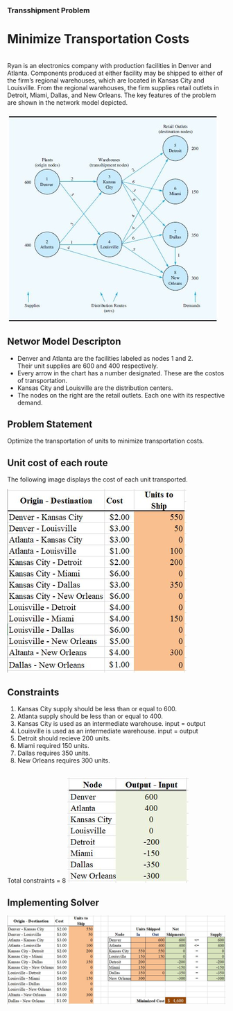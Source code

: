 ### Transshipment Problem
# Minimize Transportation Costs
<br>
Ryan is an electronics company with production facilities in Denver and Atlanta. Components produced
at either facility may be shipped to either of the firm’s regional warehouses, which
are located in Kansas City and Louisville. From the regional warehouses, the firm supplies
retail outlets in Detroit, Miami, Dallas, and New Orleans. The key features of the
problem are shown in the network model depicted.
<br><br>
<img src="https://raw.githubusercontent.com/juanduranc/imgs/master/transshipment2.JPG" />
<br>

Networ Model Descripton
-------------
  - Denver and Atlanta are the facilities labeled as nodes 1 and 2. <br>Their unit supplies are 600 and 400 respectively.
  - Every arrow in the chart has a number designated. These are the costos of transportation.
  - Kansas City and Louisville are the distribution centers.
  - The nodes on the right are the retail outlets. Each one with its respective demand.

Problem Statement
-------------
Optimize the transportation of units to minimize transportation costs.
<br>

Unit cost of each route
-------------
The following image displays the cost of each unit transported.

<img src="https://raw.githubusercontent.com/juanduranc/imgs/master/transshipmentCost2.JPG" />
<br>

Constraints
-------------
  1) Kansas City supply should be less than or equal to 600.
  2) Atlanta supply should be less than or equal to 400.
  3) Kansas City is used as an intermediate warehouse. input = output
  4) Louisville is used as an intermediate warehouse. input = output
  5) Detroit should recieve 200 units.
  6) Miami required 150 units.
  7) Dallas requires 350 units.
  8) New Orleans requires 300 units.
<br>
Total constraints = 8
<img src="https://raw.githubusercontent.com/juanduranc/imgs/master/transhipment Constraints.JPG" />
<br>

Implementing Solver
-------------
<img src="https://raw.githubusercontent.com/juanduranc/imgs/master/transshipmentSolver2.JPG" />
